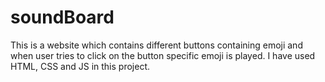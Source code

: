 # soundBoard
This is a website which contains different buttons containing emoji and when user tries to click on the button specific emoji is played. I have used HTML, CSS and JS in this project.
